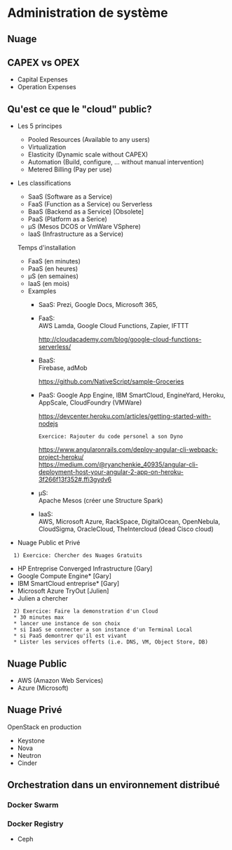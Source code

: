 # Administration de système

## Nuage

## CAPEX vs OPEX
- Capital Expenses
- Operation Expenses

## Qu'est ce que le "cloud" public?
- Les 5 principes
  * Pooled Resources (Available to any users) 
  * Virtualization
  * Elasticity (Dynamic scale without CAPEX)
  * Automation (Build, configure, ... without manual intervention)
  * Metered Billing (Pay per use)
     
- Les classifications

  * SaaS (Software as a Service)
  * FaaS (Function as a Service) ou Serverless
  * BaaS (Backend as a Service) [Obsolete]
  * PaaS (Platform as a Serice)
  - µS (Mesos DCOS or VmWare VSphere)
  * IaaS (Infrastructure as a Service)

  Temps d'installation
  * FaaS (en minutes)
  * PaaS (en heures)
  * µS (en semaines)
  * IaaS (en mois)

  - Examples
     * SaaS: 
       Prezi, Google Docs, Microsoft 365, 
       
     * FaaS:  
       AWS Lamda, Google Cloud Functions, Zapier, IFTTT
       
       http://cloudacademy.com/blog/google-cloud-functions-serverless/

     * BaaS:   
       Firebase, adMob
       
       https://github.com/NativeScript/sample-Groceries

     * PaaS:
       Google App Engine, IBM SmartCloud, EngineYard, Heroku, AppScale, CloudFoundry (VMWare)

       https://devcenter.heroku.com/articles/getting-started-with-nodejs    
       ```
       Exercice: Rajouter du code personel a son Dyno
       ```
       https://www.angularonrails.com/deploy-angular-cli-webpack-project-heroku/   
       https://medium.com/@ryanchenkie_40935/angular-cli-deployment-host-your-angular-2-app-on-heroku-3f266f13f352#.ffi3gydv6

     * µS:  
       Apache Mesos (créer une Structure Spark)

     * IaaS:  
       AWS, Microsoft Azure, RackSpace, DigitalOcean, OpenNebula, CloudSigma, OracleCloud, TheIntercloud (dead Cisco cloud)

- Nuage Public et Privé   
```
  1) Exercice: Chercher des Nuages Gratuits
```
  * HP Entreprise Converged Infrastructure [Gary]   
  * Google Compute Engine* [Gary]  
  * IBM SmartCloud entreprise* [Gary]  
  * Microsoft Azure TryOut [Julien]  
  * Julien a chercher   
```
  2) Exercice: Faire la demonstration d'un Cloud 
  * 30 minutes max
  * lancer une instance de son choix
  * si IaaS se connecter a son instance d'un Terminal Local
  * si PaaS demontrer qu'il est vivant
  * Lister les services offerts (i.e. DNS, VM, Object Store, DB)
```
  

## Nuage Public
- AWS (Amazon Web Services)
- Azure (Microsoft)

## Nuage Privé

OpenStack en production
- Keystone
- Nova
- Neutron
- Cinder

## Orchestration dans un environnement distribué

### Docker Swarm

### Docker Registry
- Ceph
